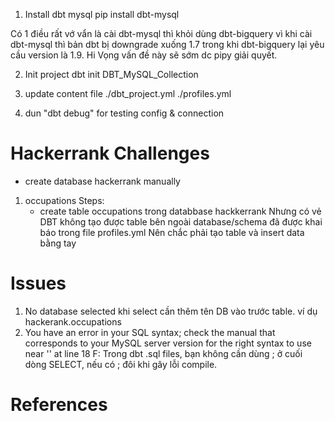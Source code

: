 


1. Install dbt mysql
pip install dbt-mysql

Có 1 điều rất vớ vẩn là cài dbt-mysql thì khỏi dùng dbt-bigquery vì khi cài dbt-mysql thì bản dbt bị downgrade xuống 1.7 trong khi dbt-bigquery lại yêu cầu version là 1.9. Hi Vọng vấn đề này sẽ sớm dc pipy giải quyết.

2. Init project 
dbt init DBT_MySQL_Collection


3. update content file 
./dbt_project.yml
./profiles.yml

4. dun "dbt debug" for testing config & connection

# Hackerrank Challenges
- create database hackerrank manually
1. occupations
Steps:
    - create table occupations trong databbase hackkerrank
        Nhưng có vẻ DBT không tạo được table bên ngoài database/schema đã được khai báo trong file profiles.yml
        Nên chắc phải tạo table và insert data bằng tay



# Issues
1. No database selected
khi select cần thêm tên DB vào trước table. ví dụ hackerank.occupations
2. You have an error in your SQL syntax; check the manual that corresponds to your MySQL server version for the right syntax to use near '' at line 18
F: Trong dbt .sql files, bạn không cần dùng ; ở cuối dòng SELECT, nếu có ; đôi khi gây lỗi compile.

# References
